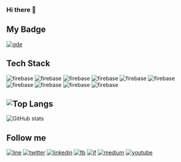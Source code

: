### Hi there 👋

<!--
**jirawatee/jirawatee** is a ✨ _special_ ✨ repository because its `README.md` (this file) appears on your GitHub profile.

Here are some ideas to get you started:

- 🔭 I’m currently working on ...
- 🌱 I’m currently learning ...
- 👯 I’m looking to collaborate on ...
- 🤔 I’m looking for help with ...
- 💬 Ask me about ...
- 📫 How to reach me: ...
- 😄 Pronouns: ...
- ⚡ Fun fact: ...
-->

## My Badge
[![gde](https://img.shields.io/badge/-Developers%20Experts-DB4437?style=for-the-badge&logo=google&logoColor=white)][gde]

## Tech Stack
![firebase](https://img.shields.io/badge/firebase-ffca28?style=for-the-badge&logo=firebase&logoColor=white)
![firebase](https://img.shields.io/badge/Google_Cloud-4285F4?style=for-the-badge&logo=google-cloud&logoColor=white)
![firebase](https://img.shields.io/badge/Node.js-43853D?style=for-the-badge&logo=node.js&logoColor=white)
![firebase](https://img.shields.io/badge/Java-ED8B00?style=for-the-badge&logo=java&logoColor=white)
![firebase](https://img.shields.io/badge/JavaScript-F7DF1E?style=for-the-badge&logo=javascript&logoColor=black)
![firebase](https://img.shields.io/badge/HTML-239120?style=for-the-badge&logo=html5&logoColor=white)
![firebase](https://img.shields.io/badge/CSS3-1572B6?style=for-the-badge&logo=css3&logoColor=white)
![firebase](https://img.shields.io/badge/PHP-777BB4?style=for-the-badge&logo=php&logoColor=white)
![firebase](https://img.shields.io/badge/MySQL-00000F?style=for-the-badge&logo=mysql&logoColor=white)
![firebase](https://img.shields.io/badge/Git-F05032?style=for-the-badge&logo=git&logoColor=white)

![Top Langs](https://github-readme-stats.vercel.app/api/top-langs/?username=jirawatee&theme=slateorange&layout=compact)
---
![GitHub stats](https://github-readme-stats.vercel.app/api?username=jirawatee&show_icons=true&theme=slateorange&hide=issues,contribs)

## Follow me
[![line](https://img.shields.io/badge/Line-00C300?style=for-the-badge&logo=line&logoColor=white)][line]
[![twitter](https://img.shields.io/badge/Twitter-1DA1F2?style=for-the-badge&logo=twitter&logoColor=white)][twitter]
[![linkedin](https://img.shields.io/badge/LinkedIn-0077B5?style=for-the-badge&logo=linkedin&logoColor=white)][linkedin]
[![fb](https://img.shields.io/badge/Facebook-1877F2?style=for-the-badge&logo=facebook&logoColor=white)][fb]
[![if](https://img.shields.io/badge/Instagram-E4405F?style=for-the-badge&logo=instagram&logoColor=white)][ig]
[![medium](https://img.shields.io/badge/Medium-12100E?style=for-the-badge&logo=medium&logoColor=white)][medium]
[![youtube](https://img.shields.io/badge/YouTube-FF0000?style=for-the-badge&logo=youtube&logoColor=white)][youtube]

[gde]: https://developers.google.cn/community/experts/directory/profile/profile-jirawat_karanwittayakarn
[line]: https://line.me/ti/p/~jirawatee
[twitter]: https://twitter.com/jirawatee
[linkedin]: https://linkedin.com/in/jirawatee
[fb]: https://fb.com/jirawatee
[ig]: https://instagram.com/jirawatee
[medium]: https://medium.com/@jirawatee
[youtube]: https://youtube.com/user/jirawatee
